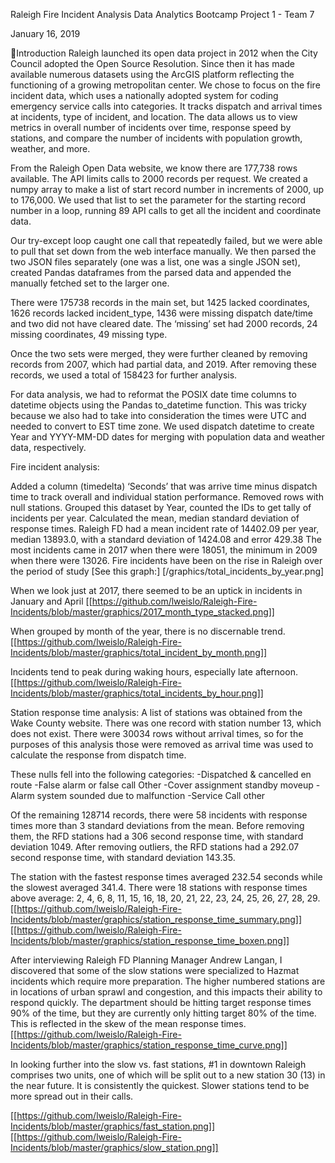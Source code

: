 Raleigh Fire Incident Analysis
Data Analytics Bootcamp Project 1 - Team 7

January 16, 2019


Introduction
Raleigh launched its open data project in 2012 when the City Council adopted the Open Source Resolution. Since then it has made available numerous datasets using the ArcGIS platform reflecting the functioning of a growing metropolitan center. We chose to focus on the fire incident data, which uses a nationally adopted system for coding emergency service calls into categories. It tracks dispatch and arrival times at incidents, type of incident, and location. The data allows us to view metrics in overall number of incidents over time, response speed by stations, and compare the number of incidents with population growth, weather, and more.

From the Raleigh Open Data website, we know there are 177,738 rows available. The API limits calls to 2000 records per request. We created a numpy array to make a list of start record number in increments of 2000, up to 176,000. We used that list to set the parameter for the starting record number in a loop, running 89 API calls to get all the incident and coordinate data.

Our try-except loop caught one call that repeatedly failed, but we were able to pull that set down from the web interface manually. We then parsed the two JSON files separately (one was a list, one was a single JSON set), created Pandas dataframes from the parsed data and appended the manually fetched set to the larger one.

There were 175738 records in the main set, but 1425 lacked coordinates, 1626 records lacked incident_type, 1436 were missing dispatch date/time and two did not have cleared date. The ‘missing’ set had 2000 records, 24 missing coordinates, 49 missing type.

Once the two sets were merged, they were further cleaned by removing records from 2007, which had partial data, and 2019. After removing these records, we used a total of 158423 for further analysis.

For data analysis, we had to reformat the POSIX date time columns to datetime objects using the Pandas to_datetime function. This was tricky because we also had to take into consideration the times were UTC and needed to convert to EST time zone. We used dispatch datetime to create Year and YYYY-MM-DD dates for merging with population data and weather data, respectively.

Fire incident analysis:

Added a column (timedelta) ‘Seconds’ that was arrive time minus dispatch time to track overall and individual station performance.
Removed rows with null stations.
Grouped this dataset by Year, counted the IDs to get tally of incidents per year.
Calculated the mean, median standard deviation of response times. 
Raleigh FD had a mean incident rate of 14402.09 per year, median 13893.0, with a standard deviation of 1424.08 and error 429.38
The most incidents came in 2017 when there were 18051, the minimum in 2009 when there were 13026.
Fire incidents have been on the rise in Raleigh over the period of study
[See this graph:] [/graphics/total_incidents_by_year.png]

When we look just at 2017, there seemed to be an uptick in incidents in January and April
[[https://github.com/lweislo/Raleigh-Fire-Incidents/blob/master/graphics/2017_month_type_stacked.png]]

When grouped by month of the year, there is no discernable trend.
[[https://github.com/lweislo/Raleigh-Fire-Incidents/blob/master/graphics/total_incident_by_month.png]]

Incidents tend to peak during waking hours, especially late afternoon.
[[https://github.com/lweislo/Raleigh-Fire-Incidents/blob/master/graphics/total_incidents_by_hour.png]]


Station response time analysis:
A list of stations was obtained from the Wake County website.
There was one record with station number 13, which does not exist.
There were 30034 rows without arrival times, so for the purposes of this analysis those were removed as arrival time was used to calculate the response from dispatch time.

These nulls fell into the following categories:
  -Dispatched & cancelled en route
  -False alarm or false call Other
  -Cover assignment standby moveup
  -Alarm system sounded due to malfunction
  -Service Call other

Of the remaining 128714 records, there were 58 incidents with response times more than 3 standard deviations from the mean. 
Before removing them, the RFD stations had a 306 second response time, with standard deviation 1049.
After removing outliers, the RFD stations had a 292.07 second response time, with standard deviation 143.35.

The station with the fastest response times averaged 232.54 seconds while the slowest averaged 341.4.
There were 18 stations with response times above average: 2, 4, 6, 8, 11, 15, 16, 18, 20, 21, 22, 23, 24, 25, 26, 27, 28, 29.
[[https://github.com/lweislo/Raleigh-Fire-Incidents/blob/master/graphics/station_response_time_summary.png]]
[[https://github.com/lweislo/Raleigh-Fire-Incidents/blob/master/graphics/station_response_time_boxen.png]]

After interviewing Raleigh FD Planning Manager Andrew Langan, I discovered that some of the slow stations were specialized to Hazmat incidents which require more preparation. The higher numbered stations are in locations of urban sprawl and congestion, and this impacts their ability to respond quickly. The department should be hitting target response times 90% of the time, but they are currently only hitting target 80% of the time. This is reflected in the skew of the mean response times.
[[https://github.com/lweislo/Raleigh-Fire-Incidents/blob/master/graphics/station_response_time_curve.png]]

In looking further into the slow vs. fast stations, #1 in downtown Raleigh comprises two units, one of which will be split out to a new station 30 (13) in the near future. It is consistently the quickest. Slower stations tend to be more spread out in their calls.

[[https://github.com/lweislo/Raleigh-Fire-Incidents/blob/master/graphics/fast_station.png]]
[[https://github.com/lweislo/Raleigh-Fire-Incidents/blob/master/graphics/slow_station.png]]
